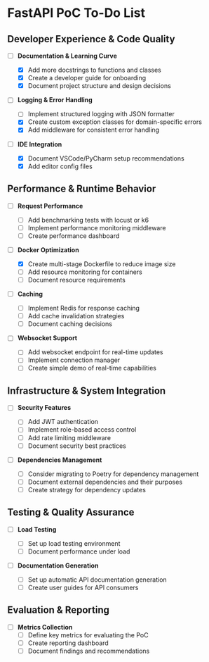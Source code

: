 # FastAPI PoC To-Do List

## Developer Experience & Code Quality

- [ ] **Documentation & Learning Curve**

  - [x] Add more docstrings to functions and classes
  - [x] Create a developer guide for onboarding
  - [x] Document project structure and design decisions

- [ ] **Logging & Error Handling**

  - [ ] Implement structured logging with JSON formatter
  - [x] Create custom exception classes for domain-specific errors
  - [x] Add middleware for consistent error handling

- [ ] **IDE Integration**
  - [x] Document VSCode/PyCharm setup recommendations
  - [x] Add editor config files

## Performance & Runtime Behavior

- [ ] **Request Performance**

  - [ ] Add benchmarking tests with locust or k6
  - [ ] Implement performance monitoring middleware
  - [ ] Create performance dashboard

- [ ] **Docker Optimization**

  - [x] Create multi-stage Dockerfile to reduce image size
  - [ ] Add resource monitoring for containers
  - [ ] Document resource requirements

- [ ] **Caching**

  - [ ] Implement Redis for response caching
  - [ ] Add cache invalidation strategies
  - [ ] Document caching decisions

- [ ] **Websocket Support**
  - [ ] Add websocket endpoint for real-time updates
  - [ ] Implement connection manager
  - [ ] Create simple demo of real-time capabilities

## Infrastructure & System Integration

- [ ] **Security Features**

  - [ ] Add JWT authentication
  - [ ] Implement role-based access control
  - [ ] Add rate limiting middleware
  - [ ] Document security best practices

- [ ] **Dependencies Management**
  - [ ] Consider migrating to Poetry for dependency management
  - [ ] Document external dependencies and their purposes
  - [ ] Create strategy for dependency updates

## Testing & Quality Assurance

- [ ] **Load Testing**

  - [ ] Set up load testing environment
  - [ ] Document performance under load

- [ ] **Documentation Generation**
  - [ ] Set up automatic API documentation generation
  - [ ] Create user guides for API consumers

## Evaluation & Reporting

- [ ] **Metrics Collection**
  - [ ] Define key metrics for evaluating the PoC
  - [ ] Create reporting dashboard
  - [ ] Document findings and recommendations
